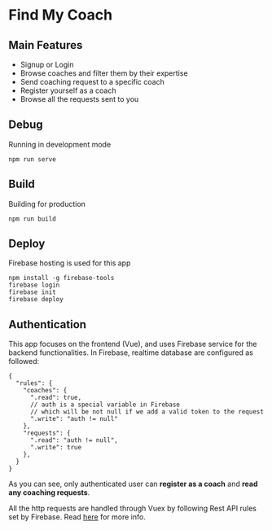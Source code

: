 
# Find My Coach

## Main Features
- Signup or Login
- Browse coaches and filter them by their expertise
- Send coaching request to a specific coach
- Register yourself as a coach
- Browse all the requests sent to you

## Debug
Running in development mode
```
npm run serve
```

## Build
Building for production
```
npm run build
```

## Deploy
Firebase hosting is used for this app
```
npm install -g firebase-tools
firebase login
firebase init
firebase deploy
```

## Authentication
This app focuses on the frontend (Vue), and uses Firebase service for the backend functionalities.
In Firebase, realtime database are configured as followed:
```
{
  "rules": {
    "coaches": {
      ".read": true,
      // auth is a special variable in Firebase 
      // which will be not null if we add a valid token to the request
      ".write": "auth != null"
    },
    "requests": {
      ".read": "auth != null",
      ".write": true
    },
  }
}
```
As you can see, only authenticated user can **register as a coach** and **read any coaching requests**.

All the http requests are handled through Vuex by following Rest API rules set by Firebase. Read [here](https://firebase.google.com/docs/reference/rest/auth#section-sign-in-email-password) for more info.